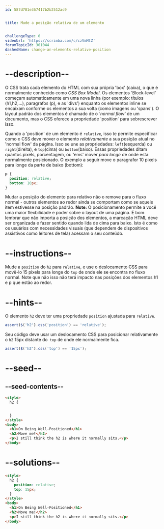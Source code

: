 ```yaml
---
id: 587d781e367417b2b2512ac9


title: Mude a posição relativa de um elemento


challengeType: 0
videoUrl: 'https://scrimba.com/c/czVmMtZ'
forumTopicId: 301044
dashedName: change-an-elements-relative-position
---
```


# --description--


O CSS trata cada elemento do HTML com sua própria 'box' (caixa), o que é normalmente conhecido como <dfn>CSS Box Model</dfn>. Os elementos 'Block-level' começam automaticamente em uma nova linha (por exemplo: títulos (h1,h2,...), paragrafos (p), e as 'divs') enquanto os elementos inline se encaixam conforme os elementos a sua volta (como imagens ou 'spans'). O layout padrão dos elementos é chamado de o <dfn>'normal flow'</dfn> de um documento, mas o CSS oferece a propriedade 'position' para sobrescrever isso.

Quando a 'position' de um elemento é `relative`, isso te permite especificar como o CSS deve mover o elemento *relativamente* a sua posição atual no 'normal flow' da página. Isso se une as propriedades: `left`(esquerda) ou `right`(direita), e `top`(cima) ou `bottom`(baixo). Essas propriedades ditam quantos pixels, porcentagem, ou 'ems' mover *para longe* de onde esta normalmente posicionado. O exemplo a seguir move o paragrafor 10 pixels para longe da parte de baixo (bottom):

```css
p {
  position: relative;
  bottom: 10px;
}
```

Mudar a posição do elemento para relativo não o remove para o fluxo normal - outros elementos ao redor ainda se comportam como se aquele item estivesse na posição padrão.
 **Note:** O posicionamento permite a você uma maior flexbilidade e poder sobre o layout de uma página. É bom lembrar que não importa a posição dos elementos, a marcação HTML deve ser organizada e fazer sentido quando lida de cima para baixo. Isto é como os usuários com necessidades visuais (que dependem de dispositivos assistivos como leitores de tela) acessam o seu conteúdo.
 
# --instructions--

Mude a `position` do `h2` para `relative`, e use o deslocamento CSS para movê-lo 15 pixels para longe do `top` de onde ele se encontra no fluxo normal. Note que não isso não terá impacto nas posições dos elementos h1 e p que estão ao redor.

# --hints--

O elemento `h2` deve ter uma propriedade `position` ajustada para `relative`.

```js
assert($('h2').css('position') == 'relative');
```

Seu código deve usar um deslocamento CSS para posicionar relativamente o `h2` 15px distante do` top` de onde ele normalmente fica.


```js
assert($('h2').css('top') == '15px');
```

# --seed--

## --seed-contents--

```html
<style>
  h2 {


  }
</style>
<body>
  <h1>On Being Well-Positioned</h1>
  <h2>Move me!</h2>
  <p>I still think the h2 is where it normally sits.</p>
</body>
```

# --solutions--

```html
<style>
  h2 {
    position: relative;
    top: 15px;
  }
</style>
<body>
  <h1>On Being Well-Positioned</h1>
  <h2>Move me!</h2>
  <p>I still think the h2 is where it normally sits.</p>
</body>
```
